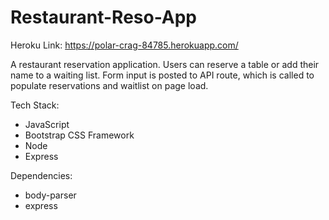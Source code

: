 # Restaurant-Reso-App

Heroku Link: https://polar-crag-84785.herokuapp.com/

A restaurant reservation application. Users can reserve a table or add their name to a waiting list. Form input is posted to API route, which is called to populate reservations and waitlist on page load.

Tech Stack:
  - JavaScript
  - Bootstrap CSS Framework
  - Node
  - Express
  
Dependencies:
  - body-parser
  - express
